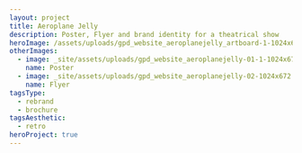```yaml
---
layout: project
title: Aeroplane Jelly
description: Poster, Flyer and brand identity for a theatrical show
heroImage: /assets/uploads/gpd_website_aeroplanejelly_artboard-1-1024x672.jpg
otherImages:
  - image: _site/assets/uploads/gpd_website_aeroplanejelly-01-1-1024x672.jpg
    name: Poster
  - image: _site/assets/uploads/gpd_website_aeroplanejelly-02-1024x672.jpg
    name: Flyer
tagsType:
  - rebrand
  - brochure
tagsAesthetic:
  - retro
heroProject: true
---
```

